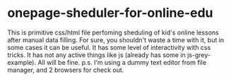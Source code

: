# onepage-sheduler-for-online-edu
This is primitive css/html file perfoming sheduling of kid's online lessons after manual data filling.
For sure, you shouldn't waste a time with it, but in some cases it can be useful.
It has some level of interactivity with css tricks.
It has not any active things like js (already has some in js-grey-example).
All will be fine.
p.s. I‘m using a dummy text editor from file manager, and 2 browsers for check out.
